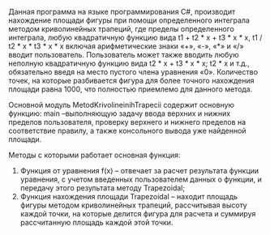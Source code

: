 ﻿Данная программа на языке программирования C#, 
производит нахождение площади фигуры при помощи определенного интеграла методом криволинейных трапеций, 
где пределы определенного интеграла, 
любую квадратичную функцию вида t1 + t2 * x + t3 * x * x, t1 / t2 * x * t3 * x * x включая арифметические 
знаки «+», «-», «*» и «/» вводит пользователь. 
Пользователь может также вводить любую неполную квадратичную функцию вида t2 * x + t3 * x * x;  t2 * x  и т.д.,  
обязательно введя на место пустого члена уравнения «0». Количество точек, 
на которые разбивается фигура для более точного нахождения площади равна 1000, 
что полностью приемлемо для данного метода.

Основной модуль MetodKrivolineinihTrapecii содержит основную функцию: 
main –выполняющую задачу ввода верхних и нижних пределов пользователя, 
проверку верхнего и нижнего пределов на соответствие правилу, 
а также консольного вывода уже найденной площади.

Методы с которыми работает основная функция:
1)	Функция от уравнения f(x) – отвечает за расчет результата функции уравнения, 
с учетом введенных пользователем данных о функции, и передачу этого результата методу Trapezoidal;
2)	Функция нахождения площади Trapezoidal – находит площадь фигуры методом криволинейных трапеций, 
рассчитывая высоту каждой точки, на которые делится фигура для расчета и суммируя рассчитанную площадь каждой этой точки.

